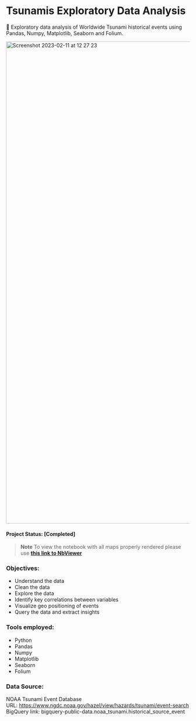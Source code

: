 # Tsunamis Exploratory Data Analysis
🌊 Exploratory data analysis of Worldwide Tsunami historical events using Pandas, Numpy, Matplotlib, Seaborn and Folium.

<img width="1317" alt="Screenshot 2023-02-11 at 12 27 23" src="https://user-images.githubusercontent.com/122936255/218266767-0c348863-e6d9-4bdf-a534-9b36b17ab2a9.png">

#### Project Status: [Completed]

> **Note**  To view the notebook with all maps properly rendered please use **[this link to NbViewer](https://nbviewer.org/github/hafluz/tsunami_exploratory/blob/main/Project_2_Tsunami_Exploratory_Data_Analysis_v2.ipynb)**


### Objectives:

*   Understand the data
*   Clean the data
*   Explore the data
*   Identify key correlations between variables
*   Visualize geo positioning of events
*   Query the data and extract insights


### Tools employed:

*   Python
*   Pandas
*   Numpy
*   Matplotlib
*   Seaborn
*   Folium


### Data Source: 
NOAA Tsunami Event Database \
URL: https://www.ngdc.noaa.gov/hazel/view/hazards/tsunami/event-search \
BigQuery link: bigquery-public-data.noaa_tsunami.historical_source_event
